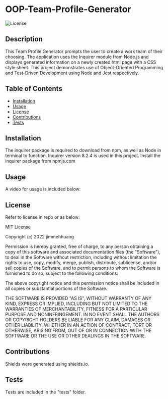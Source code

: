 # OOP-Team-Profile-Generator
![License](https://img.shields.io/badge/License-MIT-blue)

## Description
This Team Profile Generator prompts the user to create a work team of their choosing. The application uses the Inquirer module from Node.js and displays generated information on a newly created html page with a CSS style sheet. This project demonstrates use of Object-Oriented Programming and Test-Driven Development using Node and Jest respectively.

## Table of Contents
* [Installation](#installation)
* [Usage](#usage)
* [License](#license)
* [Contributions](#contributions)
* [Tests](#tests)

## Installation
The inquirer package is required to download from npm, as well as Node in terminal to function. Inquirer version 8.2.4 is used in this project. Install the inquirer package from npmjs.com

## Usage


A video for usage is included below:

## License
Refer to license in repo or as below:

MIT License

Copyright (c) 2022 jimmehhuang

Permission is hereby granted, free of charge, to any person obtaining a copy of this software and associated documentation files (the "Software"), to deal in the Software without restriction, including without limitation the rights to use, copy, modify, merge, publish, distribute, sublicense, and/or sell copies of the Software, and to permit persons to whom the Software is furnished to do so, subject to the following conditions:

The above copyright notice and this permission notice shall be included in all copies or substantial portions of the Software.

THE SOFTWARE IS PROVIDED "AS IS", WITHOUT WARRANTY OF ANY KIND, EXPRESS OR IMPLIED, INCLUDING BUT NOT LIMITED TO THE WARRANTIES OF MERCHANTABILITY, FITNESS FOR A PARTICULAR PURPOSE AND NONINFRINGEMENT. IN NO EVENT SHALL THE AUTHORS OR COPYRIGHT HOLDERS BE LIABLE FOR ANY CLAIM, DAMAGES OR OTHER LIABILITY, WHETHER IN AN ACTION OF CONTRACT, TORT OR OTHERWISE, ARISING FROM, OUT OF OR IN CONNECTION WITH THE SOFTWARE OR THE USE OR OTHER DEALINGS IN THE SOFTWARE.

## Contributions
Shields were generated using shields.io.

## Tests
Tests are included in the "tests" folder.
